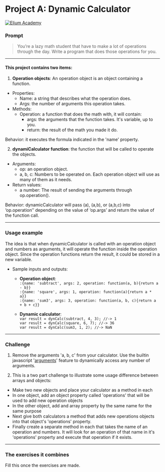 # Project A: Dynamic Calculator

[![Elium Academy](http://www.zoomby.es/img/Elium-Logo-200-px-Black-PNG.png)](http://www.elium.academy)

### Prompt

> You’re a lazy math student that have to make a lot of operations through the day.  Write a program that does those operations for you.

---

#### This project contains two items:

1. **Operation objects**: An operation object is an object containing a function.

  * Properties:
    - Name: a string that describes what the operation does.
    - Args: the number of arguments this operation takes.
  * Methods:
    - Operation: a function that does the math with, it will contain:
        + args: the arguments that the function takes. It's variable, up to you.
        + return: the result of the math you made it do.

   Behavior: it executes the formula indicated in the 'name' property.

2. **dynamiCalculator function**: the function that will be called to operate the objects.

  * Arguments:
    - op: an operation object.
    - a, b, c: Numbers to be operated on. Each operation object will use as many of them as it needs.
  * Return values:
    - a number: The result of sending the arguments through op.operation().

  Behavior: dynamicCalculator will pass (a), (a,b), or (a,b,c) into ‘op.operation’’ depending on the value of ‘op.args’ and return the value of the function call.

---

### Usage example

The idea is that when dynamicCalculator is called with an operation object and numbers as arguments, it will operate the function inside the operation object. Since the operation functions return the result, it could be stored in a new variable.


 * Sample inputs and outputs:
   - **Operation object**:  
 `:{name: 'subtract', args: 2, operation: function(a, b){return a - b}}`  
  `:{name: 'square', args: 1, operation: function(a){return a * a}}`  
  `:{name: 'sum3', args: 3, operation: function(a, b, c){return a + b + c}}`  

	- **Dynamic calculator**:  
	`var result = dynCalc(subtract, 4, 3); //-> 1 `  
	`var result = dynCalc(square, 6, 7); //-> 36 `  
	`var result = dynCalc(sum3, 1, 2); //-> NaN `  

---

### Challenge

1. Remove the arguments 'a, b, c' from your calculator.  Use the builtin javascript '[arguments](https://developer.mozilla.org/en/docs/Web/JavaScript/Reference/Functions/arguments)' feature to dynamically access any number of arguments.   

2. This is a two part challenge to illustrate some usage difference between arrays and objects:  
  * Make two new objects and place your calculator as a method in each  
  * In one object, add an object property called 'operations' that will be used to add new operation objects  
  * In the other object, add and array property by the same name for the same purpose
  * Next give both calculators a method that adds new operations objects into that object's 'operations' property.  
  * Finally create a separate method in each that takes the name of an operation and numbers.  It will look for an operation of that name in it's 'operations' property and execute that operation if it exists.  

---

### The exercises it combines

Fill this once the exercises are made.
